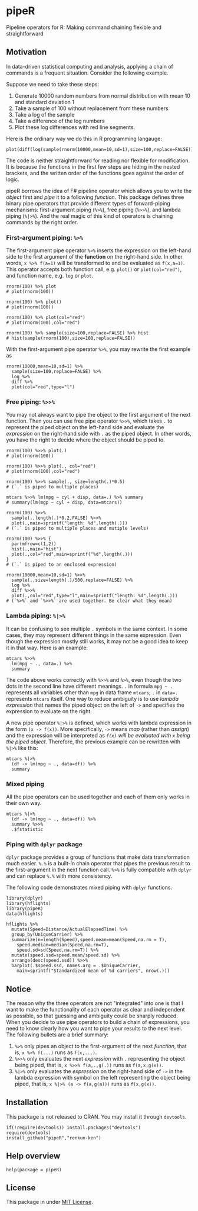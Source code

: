 # pipeR

Pipeline operators for R: Making command chaining flexible and straightforward

## Motivation

In data-driven statistical computing and analysis, applying a chain of commands is a frequent situation. Consider the following example.

Suppose we need to take these steps:

1. Generate 10000 random numbers from normal distribution with mean 10 and standard deviation 1
2. Take a sample of 100 without replacement from these numbers
3. Take a log of the sample
4. Take a difference of the log numbers
5. Plot these log differences with red line segments.

Here is the ordinary way we do this in R programming langauge:

```
plot(diff(log(sample(rnorm(10000,mean=10,sd=1),size=100,replace=FALSE))),col="red",type="l")
```

The code is neither straightforward for reading nor flexible for modification. It is because the functions in the first few steps are hiding in the nested brackets, and the written order of the functions goes against the order of logic.

pipeR borrows the idea of F# pipeline operator which allows you to write the *object* first and *pipe* it to a following *function*. This package defines three binary pipe operators that provide different types of forward-piping mechanisms: first-argument piping (`%>%`), free piping (`%>>%`), and lambda piping (`%|>%`). And the real magic of this kind of operators is chaining commands by the right order.

### First-argument piping: `%>%`

The first-argument pipe operator `%>%` inserts the expression on the left-hand side to the first argument of the **function** on the right-hand side. In other words, `x %>% f(a=1)` will be transformed to and be evaluated as `f(x,a=1)`. This operator accepts both function call, e.g. `plot()` or `plot(col="red")`, and function name, e.g. `log` or `plot`.

```
rnorm(100) %>% plot
# plot(rnorm(100))

rnorm(100) %>% plot()
# plot(rnorm(100))

rnorm(100) %>% plot(col="red")
# plot(rnorm(100),col="red")

rnorm(100) %>% sample(size=100,replace=FALSE) %>% hist
# hist(sample(rnorm(100),size=100,replace=FALSE))
```

With the first-argument pipe operator `%>%`, you may rewrite the first example as

```
rnorm(10000,mean=10,sd=1) %>%
  sample(size=100,replace=FALSE) %>%
  log %>%
  diff %>%
  plot(col="red",type="l")
```

### Free piping: `%>>%`

You may not always want to pipe the object to the first argument of the next function. Then you can use free pipe operator `%>>%`, which takes `.` to represent the piped object on the left-hand side and evaluate the *expression* on the right-hand side with `.` as the piped object. In other words, you have the right to decide where the object should be piped to.

```
rnorm(100) %>>% plot(.)
# plot(rnorm(100))

rnorm(100) %>>% plot(., col="red")
# plot(rnorm(100),col="red")

rnorm(100) %>>% sample(., size=length(.)*0.5)
# (`.` is piped to multiple places)

mtcars %>>% lm(mpg ~ cyl + disp, data=.) %>% summary
# summary(lm(mgp ~ cyl + disp, data=mtcars))

rnorm(100) %>>% 
  sample(.,length(.)*0.2,FALSE) %>>% 
  plot(.,main=sprintf("length: %d",length(.)))
# (`.` is piped to multiple places and mutiple levels)

rnorm(100) %>>% {
  par(mfrow=c(1,2))
  hist(.,main="hist")
  plot(.,col="red",main=sprintf("%d",length(.)))
}
# (`.` is piped to an enclosed expression)

rnorm(10000,mean=10,sd=1) %>>%
  sample(.,size=length(.)/500,replace=FALSE) %>%
  log %>%
  diff %>>%
  plot(.,col="red",type="l",main=sprintf("length: %d",length(.)))
# (`%>%` and `%>>%` are used together. Be clear what they mean)
```

### Lambda piping: `%|>%`

It can be confusing to see multiple `.` symbols in the same context. In some cases, they may represent different things in the same expression. Even though the expression mostly still works, it may not be a good idea to keep it in that way. Here is an example:

```
mtcars %>>%
  lm(mpg ~ ., data=.) %>%
  summary
```

The code above works correctly with `%>>%` and `%>%`, even though the two dots in the second line have different meanings. `.` in formula `mpg ~ .` represents all variables other than `mpg` in data frame `mtcars`; `.` in `data=.` represents `mtcars` itself. One way to reduce ambiguity is to use *lambda expression* that names the piped object on the left of `->` and specifies the expression to evaluate on the right.

A new pipe operator `%|>%` is defined, which works with lambda expression in the form `(x -> f(x))`. More specifically, `->` means *map* (rather than *assign*) and the expression will be interpreted as *`f(x)` will be evaluated with `x` being the piped object*. Therefore, the previous example can be rewritten with `%|>%` like this:

```
mtcars %|>%
  (df -> lm(mpg ~ ., data=df)) %>%
  summary
```

### Mixed piping

All the pipe operators can be used together and each of them only works in their own way.

```
mtcars %|>%
  (df -> lm(mpg ~ ., data=df)) %>%
  summary %>>%
  .$fstatistic
```

### Piping with `dplyr` package

`dplyr` package provides a group of functions that make data transformation much easier. `%.%` is a built-in chain operator that pipes the previous result to the first-argument in the next function call. `%>%` is fully compatible with `dplyr` and can replace `%.%` with more consistency.

The following code demonstrates mixed piping with `dplyr` functions.

```
library(dplyr)
library(hflights)
library(pipeR)
data(hflights)

hflights %>%
  mutate(Speed=Distance/ActualElapsedTime) %>%
  group_by(UniqueCarrier) %>%
  summarize(n=length(Speed),speed.mean=mean(Speed,na.rm = T),
    speed.median=median(Speed,na.rm=T),
    speed.sd=sd(Speed,na.rm=T)) %>%
  mutate(speed.ssd=speed.mean/speed.sd) %>%
  arrange(desc(speed.ssd)) %>>%
  barplot(.$speed.ssd, names.arg = .$UniqueCarrier,
    main=sprintf("Standardized mean of %d carriers", nrow(.)))
```

## Notice

The reason why the three operators are not "integrated" into one is that I want to make the functionality of each operator as clear and independent as possible, so that guessing and ambiguity could be sharply reduced. When you decide to use pipe operators to build a chain of expressions, you need to know clearly how you want to pipe your results to the next level. The following bullets are a brief summary:

1. `%>%` only pipes an object to the first-argument of the next *function*, that is, `x %>% f(...)` runs as `f(x,...)`.
2. `%>>%` only evaluates the next *expression* with `.` representing the object being piped, that is, `x %>>% f(a,.,g(.))` runs as `f(a,x,g(x))`.
3. `%|>%` only evaluates the *expression* on the right-hand side of `->` in the lambda expression with symbol on the left representing the object being piped, that is, `x %|>% (a -> f(a,g(a)))` runs as `f(x,g(x))`.

## Installation

This package is not released to CRAN. You may install it through `devtools`.

```
if(!require(devtools)) install.packages("devtools")
require(devtools)
install_github("pipeR","renkun-ken")
```

## Help overview

```
help(package = pipeR)
```

## License

This package in under [MIT License](http://opensource.org/licenses/MIT).

